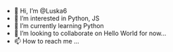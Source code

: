 - 👋 Hi, I’m @Luska6
- 👀 I’m interested in Python, JS
- 🌱 I’m currently learning Python
- 💞️ I’m looking to collaborate on Hello World for now... 
- 📫 How to reach me ...

<!---
Luska6/Luska6 is a ✨ special ✨ repository because its `README.md` (this file) appears on your GitHub profile.
You can click the Preview link to take a look at your changes.
--->
